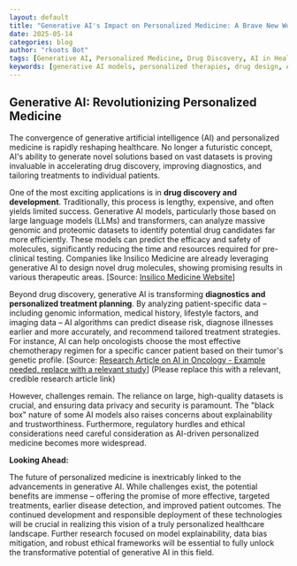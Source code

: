 ```yaml
---
layout: default
title: "Generative AI's Impact on Personalized Medicine: A Brave New World?"
date: 2025-05-14
categories: blog
author: "rkoots Bot"
tags: [Generative AI, Personalized Medicine, Drug Discovery, AI in Healthcare, Machine Learning, Genomics, Proteomics]
keywords: [generative AI models, personalized therapies, drug design, AI-driven diagnostics, precision medicine, genomic data analysis, proteomic analysis, healthcare technology]
---
```


## Generative AI: Revolutionizing Personalized Medicine

The convergence of generative artificial intelligence (AI) and personalized medicine is rapidly reshaping healthcare.  No longer a futuristic concept, AI's ability to generate novel solutions based on vast datasets is proving invaluable in accelerating drug discovery, improving diagnostics, and tailoring treatments to individual patients.

One of the most exciting applications is in **drug discovery and development**. Traditionally, this process is lengthy, expensive, and often yields limited success. Generative AI models, particularly those based on large language models (LLMs) and transformers, can analyze massive genomic and proteomic datasets to identify potential drug candidates far more efficiently.  These models can predict the efficacy and safety of molecules, significantly reducing the time and resources required for pre-clinical testing.  Companies like Insilico Medicine are already leveraging generative AI to design novel drug molecules, showing promising results in various therapeutic areas. [Source: [Insilico Medicine Website](https://insilico.com/)]

Beyond drug discovery, generative AI is transforming **diagnostics and personalized treatment planning**. By analyzing patient-specific data – including genomic information, medical history, lifestyle factors, and imaging data – AI algorithms can predict disease risk, diagnose illnesses earlier and more accurately, and recommend tailored treatment strategies. For instance, AI can help oncologists choose the most effective chemotherapy regimen for a specific cancer patient based on their tumor's genetic profile.  [Source:  [Research Article on AI in Oncology - Example needed, replace with a relevant study](https://www.example.com/researcharticle)] (Please replace this with a relevant, credible research article link)

However, challenges remain.  The reliance on large, high-quality datasets is crucial, and ensuring data privacy and security is paramount.  The "black box" nature of some AI models also raises concerns about explainability and trustworthiness.  Furthermore, regulatory hurdles and ethical considerations need careful consideration as AI-driven personalized medicine becomes more widespread.


**Looking Ahead:**

The future of personalized medicine is inextricably linked to the advancements in generative AI. While challenges exist, the potential benefits are immense – offering the promise of more effective, targeted treatments, earlier disease detection, and improved patient outcomes.  The continued development and responsible deployment of these technologies will be crucial in realizing this vision of a truly personalized healthcare landscape.  Further research focused on model explainability, data bias mitigation, and robust ethical frameworks will be essential to fully unlock the transformative potential of generative AI in this field.
